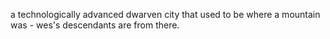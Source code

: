 a technologically advanced dwarven city that used to be where a mountain was - wes's descendants are from there. 